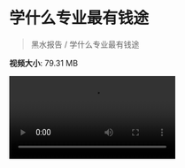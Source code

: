 # 学什么专业最有钱途

> 黑水报告 / 学什么专业最有钱途

**视频大小**: 79.31 MB

<div class="video"><video src="https://file.hsyhx.top/archive/黑水报告/学什么专业最有钱途.mp4" controls preload>🤔 您的浏览器不支持 video 标签</video></div>